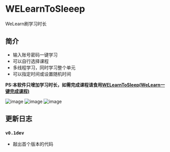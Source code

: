# WELearnToSleeep
WeLearn刷学习时长
## 简介
* 输入账号密码一键学习
* 可以自行选择课程
* 多线程学习，同时学习整个单元
* 可以指定时间或设置随机时间

**PS:本软件只增加学习时长，如需完成课程请食用[WELearnToSleep(WeLearn一键完成课程)](https://github.com/Avenshy/WELearnToSleep)**

![image](https://raw.githubusercontent.com/Avenshy/WELearnToSleeep/master/preview1.png)
![image](https://raw.githubusercontent.com/Avenshy/WELearnToSleeep/master/preview2.png)
![image](https://raw.githubusercontent.com/Avenshy/WELearnToSleeep/master/preview3.png)


## 更新日志

### `v0.1dev`
* 敲出首个版本的代码
